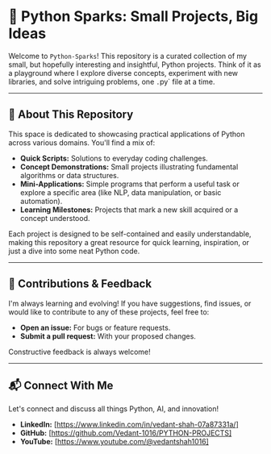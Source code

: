 # 🐍 Python Sparks: Small Projects, Big Ideas

Welcome to `Python-Sparks`! This repository is a curated collection of my small, but hopefully interesting and insightful, Python projects. Think of it as a playground where I explore diverse concepts, experiment with new libraries, and solve intriguing problems, one `.`py` file at a time.

---

## 🌟 About This Repository

This space is dedicated to showcasing practical applications of Python across various domains. You'll find a mix of:

* **Quick Scripts:** Solutions to everyday coding challenges.
* **Concept Demonstrations:** Small projects illustrating fundamental algorithms or data structures.
* **Mini-Applications:** Simple programs that perform a useful task or explore a specific area (like NLP, data manipulation, or basic automation).
* **Learning Milestones:** Projects that mark a new skill acquired or a concept understood.

Each project is designed to be self-contained and easily understandable, making this repository a great resource for quick learning, inspiration, or just a dive into some neat Python code.

---
## 👋 Contributions & Feedback

I'm always learning and evolving! If you have suggestions, find issues, or would like to contribute to any of these projects, feel free to:

* **Open an issue:** For bugs or feature requests.
* **Submit a pull request:** With your proposed changes.

Constructive feedback is always welcome!

---

## 📬 Connect With Me

Let's connect and discuss all things Python, AI, and innovation!

* **LinkedIn:** [https://www.linkedin.com/in/vedant-shah-07a87331a/]
* **GitHub:** [https://github.com/Vedant-1016/PYTHON-PROJECTS]
* **YouTube:** [https://www.youtube.com/@vedantshah1016]
